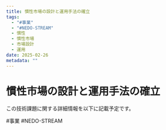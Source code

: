 ```yaml
---
title: 慣性市場の設計と運用手法の確立
tags:
  - "#事業"
  - "#NEDO-STREAM"
  - 慣性
  - 慣性市場
  - 市場設計
  - 運用
date: 2025-02-26
metadata: ""
---
```


# 慣性市場の設計と運用手法の確立

この技術課題に関する詳細情報を以下に記載予定です。


#事業
#NEDO-STREAM
